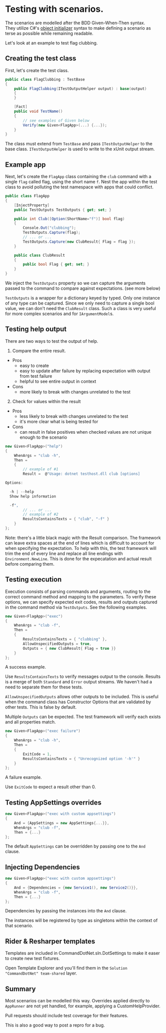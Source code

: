 ﻿# Testing with scenarios.

The scenarios are modelled after the BDD Given-When-Then syntax.  
They utilize C#'s [object initializer](https://docs.microsoft.com/en-us/dotnet/csharp/programming-guide/classes-and-structs/object-and-collection-initializers) syntax to make defining a scenario as terse as possible while remaining readable.

Let's look at an example to test flag clubbing.

## Creating the test class

First, let's create the test class.

``` c#
public class FlagClubbing : TestBase
{
    public FlagClubbing(ITestOutputHelper output) : base(output)
    {
    }

    [Fact]
    public void TestName()
    {
        // see examples of Given below
        Verify(new Given<FlagApp>(...) {...});
    }
}
```

The class must extend from `TestBase` and pass `ITestOutputHelper` to the base class.  `ITestOutputHelper` is used to write to the xUnit output stream.

## Example app

Next, let's create the `FlagApp` class containing the `club` command with a single `flag` called flag, using the short name `f`.  Nest the app within the test class to avoid polluting the test namespace with apps that could conflict.

``` c#
public class FlagApp
{
    [InjectProperty]
    public TestOutputs TestOutputs { get; set; }

    public int Club([Option(ShortName="f")] bool flag)
    {
        Console.Out("clubbing");
        TestOutputs.Capture(flag);
        // ... or ...
        TestOutputs.Capture(new ClubResult{ Flag = flag });
    }

    public class ClubResult
    {
        public bool Flag { get; set; }
    }
}
```
We inject the `TestOutputs` property so we can capture the arguments passed to the command to compare against expectations.  (see more below)

`TestOutputs` is a wrapper for a dictionary keyed by typed.  Only one instance of any type can be captured.  Since we only need to capture a single bool value, we can don't need the `ClubResult` class.  Such a class is very useful for more complex scenarios and for `IArgumentModel`s.  

## Testing help output

There are two ways to test the output of help.

1. Compare the entire result.
  - Pros 
    - easy to create
    - easy to update after failure by replacing expectation with output from test failure
    - helpful to see entire output in context
  - Cons
    - more likely to break with changes unrelated to the test
2. Check for values within the result
  - Pros
    - less likely to break with changes unrelated to the test
    - it's more clear what is being tested for
  - Cons
    - can result in false positives when checked values are not unique enough to the scenario

``` c#
new Given<FlagApp>("help")
{
    WhenArgs = "club -h",
    Then =
    {
        // example of #1
        Result =  @"Usage: dotnet testhost.dll club [options]

Options:

  -h | --help
  Show help information

  -f",
        // ... or ...
        // example of #2
        ResultsContainsTexts = { "club", "-f" }
    }
};
```

Note: there's a little black magic with the Result comparison.  The framework can leave extra spaces at the end of lines which is difficult to account for when specifying the expectation.  To help with this, the test framework will trim the end of every line and replace all line endings with `Environment.NewLine`.  This is done for the expecatation and actual result before comparing them.

## Testing execution

Execution consists of parsing commands and arguments, routing to the correct command method and mapping to the parameters.  To verify these options, we can specify expected exit codes, results and outputs captured in the command method via `TestOutputs`.  See the following examples.

``` c#
new Given<FlagApp>("exec")
{
    WhenArgs = "club -f",
    Then =
    {
        ResultsContainsTexts = { "clubbing" },
        AllowUnspecifiedOutputs = true,
        Outputs = { new ClubResult{ Flag = true }}
    }
};
```

A success example.  

Use `ResultsContainsTexts` to verify messages output to the console.  Results is a merge of both `Standard` and `Error` output streams.  We haven't had a need to separate them for these tests.

`AllowUnspecifiedOutputs` allows other outputs to be included.  This is useful when the command class has Constructor Options that are validated by other tests.  This is false by default.

Multiple `Outputs` can be expected.  The test framework will verify each exists and all properties match.

``` c#
new Given<FlagApp>("exec failure")
{
    WhenArgs = "club -h",
    Then =
    {
        ExitCode = 1,
        ResultsContainsTexts = { "Unrecognized option '-h'" }
    }
};
```

A failure example.  

Use `ExitCode` to expect a result other than 0.

## Testing AppSettings overrides

``` c#
new Given<FlagApp>("exec with custom appsettings")
{
    And = {AppSettings = new AppSettings{...}},
    WhenArgs = "club -f",
    Then = {...}
};
```

The default `AppSettings` can be overridden by passing one to the `And` clause.

## Injecting Dependencies

``` c#
new Given<FlagApp>("exec with custom appsettings")
{
    And = {Dependencies = {new Service1(), new Service2()}},
    WhenArgs = "club -f",
    Then = {...}
};
```

Dependencies by passing the instances into the `And` clause.

The instances will be registered by type as singletons within the context of that scenario.

## Rider & Resharper templates

Templates are included in CommandDotNet.sln.DotSettings to make it easer to create new test fixtures.

Open Template Explorer and you'll find them in the `Solution "CommandDotNet" team-shared` layer.

## Summary

Most scenarios can be modelled this way.  Overrides applied directly to `AppRunner` are not yet handled, for example, applying a CustomHelpProvider.

Pull requests should include test coverage for their features.

This is also a good way to post a repro for a bug.